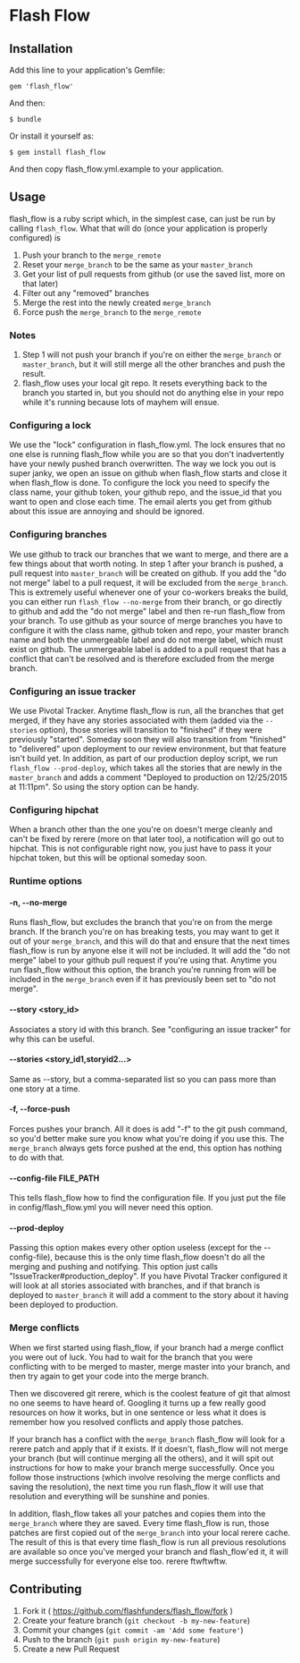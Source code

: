 # Flash Flow


## Installation

Add this line to your application's Gemfile:

    gem 'flash_flow'

And then:

    $ bundle

Or install it yourself as:

    $ gem install flash_flow

And then copy flash_flow.yml.example to your application.

## Usage
flash_flow is a ruby script which, in the simplest case, can just be run by calling `flash_flow`.
What that will do (once your application is properly configured) is

1. Push your branch to the `merge_remote`
2. Reset your `merge_branch` to be the same as your `master_branch`
3. Get your list of pull requests from github (or use the saved list, more on that later)
4. Filter out any "removed" branches
5. Merge the rest into the newly created `merge_branch`
6. Force push the `merge_branch` to the `merge_remote`

### Notes

1. Step 1 will not push your branch if you're on either the `merge_branch` or `master_branch`, but it will
still merge all the other branches and push the result.
2. flash_flow uses your local git repo. It resets everything back to the branch you started in, but you should not do
anything else in your repo while it's running because lots of mayhem will ensue.


### Configuring a lock
We use the "lock" configuration in flash_flow.yml. The lock ensures that no one else is running flash_flow
while you are so that you don't inadvertently have your newly pushed branch overwritten. The way we lock you
out is super janky, we open an issue on github when flash_flow starts and close it when flash_flow is done.
To configure the lock you need to specify the class name, your github token, your github repo, and the issue_id
that you want to open and close each time. The email alerts you get from github about this issue are annoying
and should be ignored.

### Configuring branches
We use github to track our branches that we want to merge, and there are a few things about that worth noting.
In step 1 after your branch is pushed, a pull request into `master_branch` will be created on github.  If you
add the "do not merge" label to a pull request, it will be excluded from the `merge_branch`. This is extremely
useful whenever one of your co-workers breaks the build, you can either run `flash_flow --no-merge` from their
branch, or go directly to github and add the "do not merge" label and then re-run flash_flow from your branch.
To use github as your source of merge branches you have to configure it with the class name, github token and
repo, your master branch name and both the unmergeable label and do not merge label, which must exist on github.
The unmergeable label is added to a pull request that has a conflict that can't be resolved and is therefore
excluded from the merge branch.

### Configuring an issue tracker
We use Pivotal Tracker. Anytime flash_flow is run, all the branches that get merged, if they have any stories
associated with them (added via the `--stories` option), those stories will transition to "finished" if they
were previously "started". Someday soon they will also transition from "finished" to "delivered" upon deployment
to our review environment, but that feature isn't build yet. In addition, as part of our production deploy
script, we run `flash_flow --prod-deploy`, which takes all the stories that are newly in the `master_branch`
and adds a comment "Deployed to production on 12/25/2015 at 11:11pm". So using the story option can be handy.

### Configuring hipchat
When a branch other than the one you're on doesn't merge cleanly and can't be fixed by rerere (more on that later
too), a notification will go out to hipchat. This is not configurable right now, you just have to pass it your
hipchat token, but this will be optional someday soon.

### Runtime options

#### -n, --no-merge
Runs flash_flow, but excludes the branch that you're on from the merge branch. If the branch you're on has breaking
tests, you may want to get it out of your `merge_branch`, and this will do that and ensure that the next times
flash_flow is run by anyone else it will not be included. It will add the "do not merge" label to your github pull
request if you're using that. Anytime you run flash_flow without this option, the branch you're running from will
be included in the `merge_branch` even if it has previously been set to "do not merge".

#### --story <story_id>
Associates a story id with this branch. See "configuring an issue tracker" for why this can be useful.

#### --stories <story_id1,storyid2...>
Same as --story, but a comma-separated list so you can pass more than one story at a time.

#### -f, --force-push
Forces pushes your branch. All it does is add "-f" to the git push command, so you'd better make sure you know what
you're doing if you use this. The `merge_branch` always gets force pushed at the end, this option has nothing to do
with that.

#### --config-file FILE_PATH
This tells flash_flow how to find the configuration file. If you just put the file in config/flash_flow.yml you will
never need this option.

#### --prod-deploy
Passing this option makes every other option useless (except for the --config-file), because this is the only time
flash_flow doesn't do all the merging and pushing and notifying. This option just calls
"IssueTracker#production_deploy". If you have Pivotal Tracker configured it will look at all stories associated with
branches, and if that branch is deployed to `master_branch` it will add a comment to the story about it having been
deployed to production.

### Merge conflicts
When we first started using flash_flow, if your branch had a merge conflict you were out of luck. You had to wait for
the branch that you were conflicting with to be merged to master, merge master into your branch, and then try again to
get your code into the merge branch.

Then we discovered git rerere, which is the coolest feature of git that almost no one seems to have heard of. Googling
it turns up a few really good resources on how it works, but in one sentence or less what it does is remember how you
resolved conflicts and apply those patches.

If your branch has a conflict with the `merge_branch` flash_flow will look for a rerere patch and apply that if it
exists. If it doesn't, flash_flow will not merge your branch (but will continue merging all the others), and it will
spit out instructions for how to make your branch merge successfully. Once you follow those instructions (which involve
resolving the merge conflicts and saving the resolution), the next time you run flash_flow it will use that resolution
and everything will be sunshine and ponies.

In addition, flash_flow takes all your patches and copies them into the `merge_branch` where they are saved. Every time
flash_flow is run, those patches are first copied out of the `merge_branch` into your local rerere cache. The result of
this is that every time flash_flow is run all previous resolutions are available so once you've merged your branch and
flash_flow'ed it, it will merge successfully for everyone else too. rerere ftwftwftw.

## Contributing

1. Fork it ( https://github.com/flashfunders/flash_flow/fork )
2. Create your feature branch (`git checkout -b my-new-feature`)
3. Commit your changes (`git commit -am 'Add some feature'`)
4. Push to the branch (`git push origin my-new-feature`)
5. Create a new Pull Request

